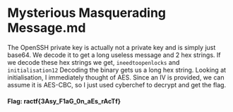 # Mysterious Masquerading Message.md

The OpenSSH private key is actually not a private key and is simply just base64. We decode it to get a long useless message and 2 hex strings. 
If we decode these hex strings we get,
`ineedtoopenlocks` and `initialisation12`
Decoding the binary gets us a long hex string.
Looking at initialisation, I immediately thought of AES. Since an IV is provided, we can assume it is AES-CBC, so I just used cyberchef to decrypt and get the flag.

#### Flag: ractf{3Asy_F1aG_0n_aEs_rAcTf}
